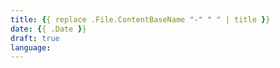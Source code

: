 ```yaml
---
title: {{ replace .File.ContentBaseName "-" " " | title }}
date: {{ .Date }}
draft: true
language: 
---
```

